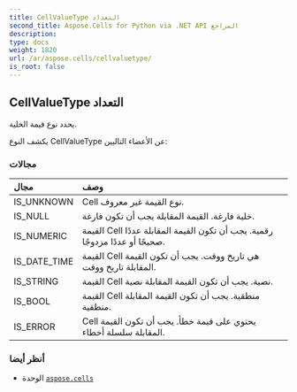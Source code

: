 ```yaml
---
title: CellValueType التعداد
second_title: Aspose.Cells for Python via .NET API المراجع
description:
type: docs
weight: 1820
url: /ar/aspose.cells/cellvaluetype/
is_root: false
---
```

##  CellValueType التعداد
يحدد نوع قيمة الخلية.



يكشف النوع CellValueType عن الأعضاء التاليين:

###  مجالات
| مجال| وصف|
| :- | :- |
| IS_UNKNOWN | Cell نوع القيمة غير معروف.|
| IS_NULL |خلية فارغة. القيمة المقابلة يجب أن تكون فارغة.|
| IS_NUMERIC | القيمة Cell رقمية. يجب أن تكون القيمة المقابلة عددًا صحيحًا أو عددًا مزدوجًا.|
| IS_DATE_TIME | القيمة Cell هي تاريخ ووقت. يجب أن تكون القيمة المقابلة تاريخ ووقت.|
| IS_STRING | القيمة Cell نصية. يجب أن تكون القيمة المقابلة نصية.|
| IS_BOOL | القيمة Cell منطقية. يجب أن تكون القيمة المقابلة منطقية.|
| IS_ERROR | Cell يحتوي على قيمة خطأ. يجب أن تكون القيمة المقابلة سلسلة أخطاء.|



###  أنظر أيضا
* الوحدة [`aspose.cells`](..)
